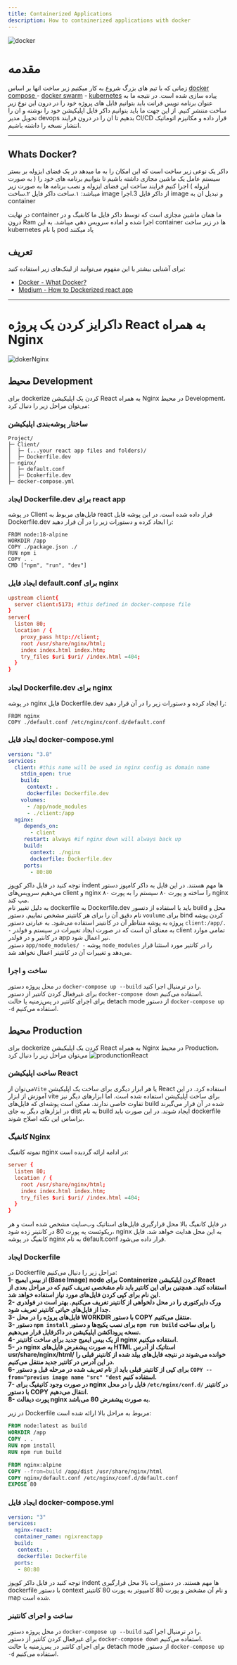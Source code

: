 ```yaml
---
title: Containerized Applications
description: How to containerized applications with docker
---
```

![docker](./images/docker&compose.png)
# مقدمه
زمانی که با تیم های بزرگ شروع به کار میکنیم زیر ساخت انها بر اساس [docker compose ](https://docs.docker.com/compose/)- [docker swarm](https://docs.docker.com/engine/swarm/) - [kubernetes](https://kubernetes.io/) پیاده سازی شده است.
در نتیجه ما به عنوان برنامه نویس فرانت باید بتوانیم فایل های پروژه خود را در درون این نوع زیر ساخت متنشر کنیم.
از این جهت ما باید بتوانیم داکر فایل اپلیکیشن خود را نوشته و ان را تحویل مدیر devops بدهیم تا ان را در درون فرایند CI/CD قرار داده و مکانیزم اتوماتیک انتشار نسخه را داشته باشیم.

---

## Whats Docker? 
داکر یک نوعی زیر ساخت است که این امکان را به ما میدهد در یک فضای ایزوله بر بستر سیستم عامل یک ماشین مجازی داشته باشیم تا بتوانیم برنامه های خود را ( به صورت ایزوله ) اجرا کنیم
فرایند ساخت این فضای ایزوله و نصب برنامه ها به صورت زیر میباشد:
۱.ساخت داکر فایل 
۲.ساخت image از داکر فایل 
3.اجرا image و تبدیل ان به container

در نهایت container ما همان ماشین مجازی است که توسط داکر فایل ما کانفیگ و در درون Ram اجرا شده و اماده سرویس دهی میباشد.
به این container ها در زیر ساخت kubernetes با نام pod یاد میکنند



## تعریف

برای آشنایی بیشتر با این مفهوم می‌توانید از لینک‌های زیر استفاده کنید:

-   [Docker - What Docker?](https://docs.docker.com/get-started/overview/)
-   [Medium - How to Dockerized react app](https://medium.com/swlh/dockerizing-your-reactjs-application-c59109e97861)

---
# داکرایز کردن یک پروژه React به همراه Nginx
![dokerNginx](./images/dockerNginx.jpg)
## محیط Development
برای dockerize کردن یک اپلیکیشن React به همراه Nginx در محیط Development، می‌توان مراحل زیر را دنبال کرد:
### ساختار پوشه‌بندی اپلیکیشن
 
```structure
Project/
├─ Client/
│  ├─ (...your react app files and folders)/
│  ├─ Dockerfile.dev
├─ nginx/
│  ├─ default.conf
│  ├─ Dcokerfile.dev
├─ docker-compose.yml
```
### ایجاد Dockerfile.dev برای react app 
در پوشه Client فایل‌های مربوط به react قرار داده شده است. در این پوشه فایل Dockerfile.dev را ایجاد کرده و دستورات زیر را در آن قرار دهید:
```Dockerfile.dev
FROM node:18-alpine
WORKDIR /app
COPY ./package.json ./
RUN npm i
COPY . . 
CMD ["npm", "run", "dev"]
```
### ایجاد فایل default.conf برای nginx
```deafult.conf
upstream client{
  server client:5173; #this defined in docker-compose file
}
server{
  listen 80;
  location / {
    proxy_pass http://client;
    root /usr/share/nginx/html;
    index index.html index.htm;
    try_files $uri $uri/ /index.html =404;
  }
}
```

### ایجاد Dockerfile.dev برای nginx 
در پوشه nginx فایل Dockerfile.dev را ایجاد کرده و دستورات زیر را در آن قرار دهید:
```Dockerfile.dev
FROM nginx
COPY ./default.conf /etc/nginx/conf.d/default.conf
```
### ایجاد فایل docker-compose.yml
```docker-compose.yml
version: "3.8"
services:
  client: #this name will be used in nginx config as domain name
    stdin_open: true
    build:
      context: .
      dockerfile: Dockerfile.dev
    volumes:
      - /app/node_modules
      - ./client:/app
  nginx:
     depends_on:
       - client
     restart: always #if nginx down will always back up
     build:
       context: ./nginx
       dockerfile: Dockerfile.dev
     ports:
       - 80:80
```
توجه کنید در فایل داکر کوپوز indent ها مهم هستند.
در این فایل به داکر کامپوز دستور می‌دهیم سرویس‌های client و nginx را ساخته و پورت ۸۰ سیستم را به پورت ۸۰ nginx مپ کند.  
به دلیل تغییر نام dockerfile به Dockerfile.dev باید با استفاده از دتسور build محل و نام دقیق آن را برای هر کانتینر مشخص نماییم. 
دستور `voulume` برای bind کردن پوشه پروژه به پوشه متناظر آن در کانتینر استفاده می‌شود. به عبارتی دستور ‍‍`client:/app/. -` به معنای آن است که در صورت ایجاد تغییرات در سیستم و فولدر client تمامی موارد در کانتیر و در فولدر app نیر اعمال شود.  
دستور ‍‍`app/node_modules/ -` پوشه `node_modules` را در کانتیر مورد استثنا قرار می‌دهد و تغییرات آن در کانتینر اعمال نخواهد شد.  

### ساخت و اجرا
در محل پروژه دستور `docker-compose up --build` را در ترمنیال اجرا کنید.  
برای غیرفعال کردن کانتیر از دستور `docker-compose down` استفاده می‌کنیم.  
برای اجرای کانتیر در پس‌زمنیه یا حالت detach mode از دستور `docker-compose up -d` استفاده می‌کنیم.  

## محیط Production
برای dockerize کردن یک اپلیکیشن React به همراه Nginx در محیط Production، می‌توان مراحل زیر را دنبال کرد
![produnctionReact](./images/nginxProductionFlow.png)

### ساخت اپلیکیشن React
 می‌توان از`Vite` یا هر ابزار دیگری برای ساخت یک اپلیکیشن React استفاده کرد. در این آموزش از ابزار vite برای ساخت اپلیکیشن استفاده شده است. اما ابزار‌های دیگر نیز تفاوت خاصی ندارند. ممکن است پوشه‌ای که فایل‌‌های build شده در آن قرار می‌گیرند در ابزار‌های دیگر به جای dist به نام build ایجاد شوند. در این صورت باید dockerfile براساس این نکته اصلاح شوند.
 
### کانفیگ Nginx
نمونه کانفیگ nginx در ادامه ارائه گردیده است:
```deafult.conf
server {
  listen 80;
  location / {
    root /usr/share/nginx/html;
    index index.html index.htm;
    try_files $uri $uri/ /index.html =404;
  }
}
```
در فایل کانفیگ بالا محل قرارگیری فایل‌های استاتیک وب‌سایت مشخص شده است و هر ریکوئست یه پورت 80 در کانتینر زده شود، nginx به این محل هدایت خواهد شد.
فایل کانفیگ در پوشه nginx به نام default.conf قرار داده می‌شود.

### ایجاد Dockerfile
در Dockerfile مراحل زیر را دنیال می‌کنیم:  
  **1- از بیس ایمیج (Base Image) node برای Containerize کردن اپلیکیشن React استفاده کنید. همچنین برای این کانتیر باید نام مشخصی تعریف کنیم که در مراحل          بعدی از این نام برای کپی کردن فایل‌‌های مورد نیاز استفاده خواهد شد.**   
  **2- ورک دایرکتوری را در محل دلخواهی از کانتینر تغریف می‌کنیم. بهتر است در فولدری جدا از فایل‌‌های حیاتی کانتینر تعریف شود.**  
  **3- فایل‌های پروژه را در محل WORKDIR با دستور COPY منتقل می‌کنیم.**  
  **3- دستور `npm install` برای نصب پکیج‌ها و دستور `npm run build` را برای ساخت نسخه پروداکشن اپلیکیشن در داکرفایل قرار می‌دهیم.**  
  **4- از یک بیس ایمیج جدید برای ساخت کانتینر nginx استفاده میکنیم.**   
  **5- در nginx به صورت پیشفرض فایل‌های HTML استاتیک از آدرس usr/share/nginx/html/ خوانده می‌شوند در نتیجه فایل‌های بیلد شده از کانتینر قبلی را در این            آدرس در کانتیر جدید منتقل می‌کنیم.**  
  **6- برای کپی از کانتینر قبلی باید از نام تعریف شده در مرحله قبل و دستور `COPY --from="previus image name "src" "dest` استفاده کنیم.**  
  **7- در صورت وجود کانیفیگ برای nginx فایل را در محل `/etc/nginx/conf.d/` در کانتینر با دستور COPY انتقال می‌دهیم.**  
  **8- پورت دیفالت nginx به صورت پیشفرض 80 می‌باشد.**  
  
  در زیر Dockerfile مربوط به مراحل بالا ارائه شده است:
  

```Dockerfile
FROM node:latest as build
WORKDIR /app
COPY . .
RUN npm install
RUN npm run build

FROM nginx:alpine
COPY --from=build /app/dist /usr/share/nginx/html
COPY nginx/default.conf /etc/nginx/conf.d/default.conf
EXPOSE 80
```
### ایجاد فایل docker-compose.yml
```docker-compose.yml
version: "3"
services:
  nginx-react:
  container_name: ngixreactapp
  build:
   context: .
   dockerfile: Dockerfile
  ports:
   - 80:80
```
توجه کنید در فایل داکر کوپوز indent ها مهم هستند.
در دستورات بالا محل قرارگیری dockerfile با دستور context و نام آن مشخض و پورت 80 کامیپوتر به پورت 80 کانتینر map شده است.  

### ساخت و اجرای کانتینر 
در محل پروژه دستور `docker-compose up --build` را در ترمنیال اجرا کنید.  
برای غیرفعال کردن کانتیر از دستور `docker-compose down` استفاده می‌کنیم.  
برای اجرای کانتیر در پس‌زمنیه یا حالت detach mode از دستور `docker-compose up -d` استفاده می‌کنیم.  
